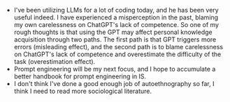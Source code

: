 - I've been utilizing LLMs for a lot of coding today, and he has been very useful indeed. I have experienced a misperception in the past, blaming my own carelessness on ChatGPT's lack of competence. So one of my rough thoughts is that using the GPT may affect personal knowledge acquisition through two paths. The first path is that GPT triggers more errors (misleading effect), and the second path is to blame carelessness on ChatGPT's lack of competence and overestimate the difficulty of the task (overestimation effect).
- Prompt engineering will be my next focus, and I hope to accumulate a better handbook for prompt engineering in IS.
- I don't think I've done a good enough job of autoethnography so far, I think I need to read more sociological literature.